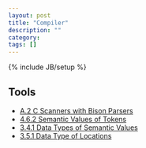 ```yaml
---
layout: post
title: "Compiler"
description: ""
category:
tags: []
---
```

{% include JB/setup %}

## Tools
- [A.2 C Scanners with Bison Parsers](https://westes.github.io/flex/manual/Bison-Bridge.html)
- [4.6.2 Semantic Values of Tokens](https://www.gnu.org/software/bison/manual/html_node/Token-Values.html)
- [3.4.1 Data Types of Semantic Values](https://www.gnu.org/software/bison/manual/html_node/Value-Type.html)
- [3.5.1 Data Type of Locations](https://www.gnu.org/software/bison/manual/html_node/Location-Type.html)
